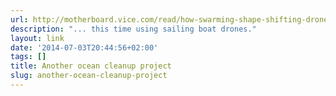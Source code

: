```yaml
---
url: http://motherboard.vice.com/read/how-swarming-shape-shifting-drone-sailboats-could-scoop-up-ocean-plastic
description: "... this time using sailing boat drones."
layout: link
date: '2014-07-03T20:44:56+02:00'
tags: []
title: Another ocean cleanup project
slug: another-ocean-cleanup-project
---
```

